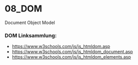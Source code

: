# 08_DOM
Document Object Model

### DOM Linksammlung:
- https://www.w3schools.com/js/js_htmldom.asp
- https://www.w3schools.com/js/js_htmldom_document.asp
- https://www.w3schools.com/js/js_htmldom_elements.asp
